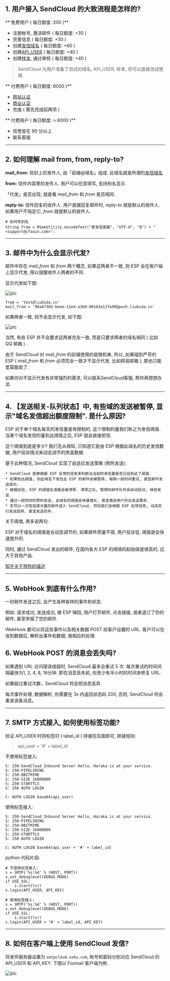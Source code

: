 ## 1. 用户接入 SendCloud 的大致流程是怎样的?
    
** 免费用户 ( 每日额度: 200 )**

* 注册帐号, 激活邮件 ( 每日额度: +30 )
* 完善信息 ( 每日额度: +30 )
* 创建[发信域名](../guide/base.md#_3) ( 每日额度: +60 )
* 创建[API_USER](../guide/base.md#api_user) ( 每日额度: +40 ) 
* 创建[样本](../guide/base.md#sample), 通过审核 ( 每日额度: +40 ) 

> SendCloud 为用户准备了测试的域名, API_USER, 样本, 你可以直接测试使用.

** 付费用户 ( 每日额度: 6000 )**

* [网站认证](../guide/base.md#_6)
* [商业认证](../guide/base.md#_6)
* 充值 ( 需先完成前两项 )

** 付费用户 ( 每日额度: > 6000 )**

* 信誉度在 90 分以上
* 联系客服
    
- - -    

## 2. 如何理解 mail from, from, reply-to?

**mail_from:** 信封上的发件人, 由「前缀@域名」组成. 此域名就是所谓的[发信域名](../guide/base.md#_3)
 
**from:** 信件内容里的发件人. 用户可以任意填写, 支持别名显示.

「代发」是否出现, 就是看 *mail_from* 和 *from* 是否相同.

**reply-to:** 信件回复的收件人. 用户直接回复邮件时, *reply-to* 就是默认的收件人. 如果用户不指定它, *from* 就是默认的收件人.

    # 如何写别名
    String from = MimeUtility.encodeText("爱发信客服", "UTF-8", "B") + "<support@ifaxin.com>";

- - -

## 3. 邮件中为什么会显示代发?

邮件中存在 *mail_from* 和 *from* 两个概念, 如果这两者不一致, 则 ESP 会在客户端上显示代发, 用以提醒收件人两者的不同.

显示代发如下图: 

![pic](/resources/domain_liubida.cn.png)

    from = 'test@liubida.cn'
    mail_from = '98a47302-beee-11e4-a3b9-00163e12fa99@push.liubida.cn'

如果两者一致, 则不会显示代发, 如下图: 

![pic](/resources/domain_push.liubida.cn.png)

当然, 有些 ESP 并不会要求这两者完全一致, 而是只要求两者的域名相同 ( 比如 QQ 邮箱 ) .

由于 SendCloud 对 *mail_from* 的前缀使用的是随机串, 所以, 如果碰到严苛的 ESP ( *mail_from* 和 *from* 必须完全一致才不显示代发, 比如网易邮箱 ), 那也只能爱莫能助了.

如果你对不显示代发有非常强烈的需求, 可以联系SendCloud客服, 帮你再想想办法.

- - -

## 4. 【发送相关-队列状态】中, 有些域的发送被暂停, 显示"域名发信超出额度限制". 是什么原因?

ESP 对于单个域名每天的发信量是有限制的, 这个限制的量我们称之为发信阈值. 当某个域名发信的量到达阈值之后, ESP 就会直接拒信.

这个阈值到底是多少? 我们无从得知, 只知道它是由 ESP 根据此域名的历史发信数据, 用户投诉情况来动态调节的黑盒数据.

基于此种情况, SendCloud 实现了自适应发送策略 (预热发送): 
```
* SendCloud 能够根据 ESP 反馈的信息来判断出当前的发信量是否已经到达了阈值.
* 如果到达阈值, 则此域名下发往此 ESP 的邮件会被暂停, 每隔一段时间重试, 直至邮件发送成功.
* 根据经验, ESP 的阈值在凌晨会被清零. 清零之后, 暂停的邮件队列会自动启动, 继续发送.
* 通过一段时间的预热发送, 此域名的阈值会快速增长, 直至满足用户的日发送需求.
* 您可以一次性投递大量的邮件进入 SendCloud, 然后我们会根据 ESP 反馈信息, 动态实行发送启停, 直至发送完毕.
```

关于阈值, 再多说两句.

ESP 对于域名的阈值是会动态调节的, 如果邮件质量不错, 用户投诉低, 阈值是会快速提升的.

同时, 通过 SendCloud 发出的邮件, 在国内各大 ESP 的阈值的起始值是很高的, 远大于其他产品.

[知乎关于预热的描述](http://zhuanlan.zhihu.com/email/19802487)
- - -

## 5. WebHook 到底有什么作用?

一封邮件发送之后, 会产生各种各样的事件和状态.

例如: 请求成功, 发送成功, 被 ESP 弹回, 用户打开邮件, 点击链接, 或者退订了你的邮件, 甚至举报了您的邮件.

WebHook 都可以将这些事件以及相关数据 POST 给客户设置的 URL. 客户可以在收到数据后, 解析出事件和数据, 做相应的处理.

## 6. WebHook POST 的消息会丢失吗?
    
如果遇到 URL 访问错误或超时, SendCloud 最多会重试 5 次. 每次重试的时间间隔最快为1, 2, 4, 8, 16分钟. 即在消息丢失前, 你至少有半小时的时间来修复 URL.

如果超过重试次数，SendCloud 将会把消息丢弃. 

每次事件处理, 数据解析, 你需要在 3s 内返回状态码 200, 否则, SendCloud 将会重发该条消息。    

- - -

## 7. SMTP 方式接入, 如何使用标签功能?

验证 API_USER 时将标签ID ( label_id ) 拼接在后面即可, 拼接规则:

> api_user + '#' + label_id

不使用标签接入:
```
S: 250-SendCloud Inbound Server Hello, Haraka is at your service.
S: 250-PIPELINING
S: 250-8BITMIME
S: 250-SIZE 16000000
S: 250-STARTTLS
S: 250 AUTH LOGIN

C: AUTH LOGIN base64(api_user)
```

使用标签接入:
```
S: 250-SendCloud Inbound Server Hello, Haraka is at your service.
S: 250-PIPELINING
S: 250-8BITMIME
S: 250-SIZE 16000000
S: 250-STARTTLS
S: 250 AUTH LOGIN

C: AUTH LOGIN base64(api_user + '#' + label_id)
```

python 代码片段:
```
# 不使用标签接入:
s = SMTP('%s:%d' % (HOST, PORT))
s.set_debuglevel(DEBUG_MODE)
if USE_SSL:
    s.starttls()
s.login(API_USER, API_KEY)

# 使用标签接入:
s = SMTP('%s:%d' % (HOST, PORT))
s.set_debuglevel(DEBUG_MODE)
if USE_SSL:
    s.starttls()
s.login(API_USER + '#' + label_id, API_KEY)
```

- - -

## 8. 如何在客户端上使用 SendCloud 发信?

将发件服务器设置为 `smtpcloud.sohu.com`, 帐号和密码分别对应 SendCloud 的 API_USER 和 API_KEY. 下图以 Foxmail 客户端为例.

![pic](/resources/foxmail.jpg)


